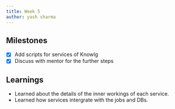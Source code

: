 ```yaml
---
title: Week 5
author: yash sharma
---
```


## Milestones

- [x] Add scripts for services of Knowlg
- [x] Discuss with mentor for the further steps

## Learnings

- Learned about the details of the inner workings of each service.
- Learned how services intergrate with the jobs and DBs.
